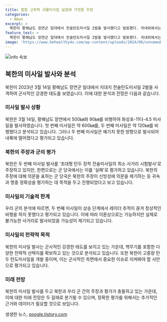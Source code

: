 ```yaml
---
title: 합참 고위력 괴물미사일 실험에 거짓말 주장
categories:
  - News
excerpt: >
  북한이 황해남도 장연군 일대에서 전술탄도미사일 2발을 발사했다고 발표했다. 국내외에서는 북한의 주장에 대해 의심이 제기되고 있으며, 최근 북한의 군사 활동이 실패로 이어지면서 체면이 구겨지는 상황을 피하려는 목적으로 주장된 것으로 해석되고 있다. 북한이 500㎞와 90㎞ 범위 내에서 시험발사를 주장하며 두 가지 주장 사이의 모순이 논란거리가 되고 있다. 또한, 고중량 탄두 탄도미사일 개발 가능성도 언급되고 있으며, 남북 양측의 주장에 대한 기술적 근거 데이터 부재로 양측 모두를 믿기 어려운 상황이 될 수 있다는 우려가 나온다.
feature_text: >
  북한이 황해남도 장연군 일대에서 전술탄도미사일 2발을 발사했다고 발표했다. 국내외에서는 북한의 주장에 대해 의심이 제기되고 있으며, 최근 북한의 군사 활동이 실패로 이어지면서 체면이 구겨지는 상황을 피하려는 목적으로 주장된 것으로 해석되고 있다. 북한이 500㎞와 90㎞ 범위 내에서 시험발사를 주장하며 두 가지 주장 사이의 모순이 논란거리가 되고 있다. 또한, 고중량 탄두 탄도미사일 개발 가능성도 언급되고 있으며, 남북 양측의 주장에 대한 기술적 근거 데이터 부재로 양측 모두를 믿기 어려운 상황이 될 수 있다는 우려가 나온다.
image: 'https://www.behealthy4u.com/wp-content/uploads/2024/06/unnamed-file.png'
---
```


<p><img src="https://www.behealthy4u.com/wp-content/uploads/2024/06/unnamed-file.png" alt="info 속보" /></p>

<h2 data-ke-size="size26">북한의 미사일 발사와 분석</h2>

<p data-ke-size="size16">북한이 2023년 3월 14일 황해남도 장연군 일대에서 지대지 전술탄도미사일 2발을 사격하여 군사적인 강경한 태도를 보였습니다. 이에 대한 분석과 전망은 다음과 같습니다.</p>

<h3><b>미사일 발사 상황</b></h3>

<p data-ke-size="size16">북한은 3월 14일, 황해남도 장연에서 500㎞와 90㎞를 비행하여 화성포-11다-4.5 미사일을 발사하였습니다. 첫 번째 미사일은 약 600㎞를, 두 번째 미사일은 약 120㎞를 비행했다고 분석되고 있습니다. 그러나 두 번째 미사일은 예기치 못한 방향으로 발사되어 내륙에 떨어졌다고 평가되고 있습니다.</p>

<h3><b>북한의 주장과 군의 평가</b></h3>

<p data-ke-size="size16">북한은 두 번째 미사일 발사를 '초대형 탄두 장착 전술미사일의 최소 사거리 시험발사'로 주장하고 있지만, 한편으로는 군 당국에서는 이를 '실패'로 평가하고 있습니다. 북한의 주장에 대해 의문을 표하는 군 당국은 북한의 주장이 신빙성에 의문을 제기하는 등 귀속과 명중 정확성을 평가하는 데 목적을 두고 진행되었다고 보고 있습니다.</p>

<h3><b>미사일의 기술적 한계</b></h3>

<p data-ke-size="size16">우리 군의 분석에 따르면, 두 번째 미사일이 상승 단계에서 레이더 추적이 끊겨 정상적인 비행을 하지 못했다고 평가되고 있습니다. 이에 따라 이론상으로는 가능하지만 실제로 불가능한 사거리로 발사되었을 가능성이 제기되고 있습니다.</p>

<h3><b>미사일의 전략적 목적</b></h3>

<p data-ke-size="size16">북한의 미사일 발사는 군사적인 강경한 태도를 보이고 있는 가운데, 핵무기를 포함한 다양한 전략적 선택지를 확보하고 있는 것으로 분석되고 있습니다. 또한 북한이 고중량 탄두 탄도미사일을 개발 중이며, 이는 군사적인 측면에서 중요한 이슈로 지켜봐야 할 사안으로 평가되고 있습니다.</p>

<h3><b>미래 전망</b></h3>

<p data-ke-size="size16">북한의 미사일 발사를 두고 북한과 우리 군 간의 주장과 평가가 충돌하고 있는 가운데, 이에 대한 미래 전망은 두 갈래로 분기될 수 있으며, 정확한 평가를 위해서는 추가적인 근거와 데이터가 필요할 것으로 보입니다.</p>
생생한 뉴스, <a href="https://qoogle.tistory.com" rel="dofollow">qoogle.tistory.com</a>


